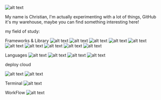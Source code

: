 ![alt text](https://images.unsplash.com/photo-1604964432806-254d07c11f32?ixlib=rb-4.0.3&ixid=MnwxMjA3fDB8MHxwaG90by1wYWdlfHx8fGVufDB8fHx8&auto=format&fit=crop&w=580&q=80)

My name is Christian, I'm actually experimenting with a lot of things, GitHub it's my warehouse, maybe you can find something interesting here!

my field of study:

 Frameworks & Library 
![alt text](https://img.shields.io/badge/React-20232A?style=for-the-badge&logo=react&logoColor=61DAFB)
![alt text](https://img.shields.io/badge/Redux-593D88?style=for-the-badge&logo=redux&logoColor=white)
![alt text](https://img.shields.io/badge/next%20js-000000?style=for-the-badge&logo=nextdotjs&logoColor=white)
![alt text](https://img.shields.io/badge/Angular-DD0031?style=for-the-badge&logo=angular&logoColor=whit)
![alt text](https://img.shields.io/badge/Bootstrap-563D7C?style=for-the-badge&logo=bootstrap&logoColor=white)
![alt text](https://img.shields.io/badge/Material%20UI-007FFF?style=for-the-badge&logo=mui&logoColor=white)
![alt text](https://img.shields.io/badge/Node%20js-339933?style=for-the-badge&logo=nodedotjs&logoColor=white)
![alt text](https://img.shields.io/badge/npm-CB3837?style=for-the-badge&logo=npm&logoColor=white)
![alt text](https://img.shields.io/badge/Sass-CC6699?style=for-the-badge&logo=sass&logoColor=white)
![alt text](https://img.shields.io/badge/Tailwind_CSS-38B2AC?style=for-the-badge&logo=tailwind-css&logoColor=white)

Languages
![alt text](https://img.shields.io/badge/HTML5-E34F26?style=for-the-badge&logo=html5&logoColor=white)
![alt text](https://img.shields.io/badge/CSS3-1572B6?style=for-the-badge&logo=css3&logoColor=white)
![alt text](https://img.shields.io/badge/JavaScript-323330?style=for-the-badge&logo=javascript&logoColor=F7DF1E)
![alt text](https://img.shields.io/badge/TypeScript-007ACC?style=for-the-badge&logo=typescript&logoColor=white)

deploy cloud

![alt text](https://img.shields.io/badge/Vercel-000000?style=for-the-badge&logo=vercel&logoColor=white)
![alt text](https://img.shields.io/badge/Netlify-00C7B7?style=for-the-badge&logo=netlify&logoColor=white)


Terminal
![alt text](https://img.shields.io/badge/GIT-E44C30?style=for-the-badge&logo=git&logoColor=white)

WorkFlow
![alt text](https://img.shields.io/badge/Jira-0052CC?style=for-the-badge&logo=Jira&logoColor=white)

